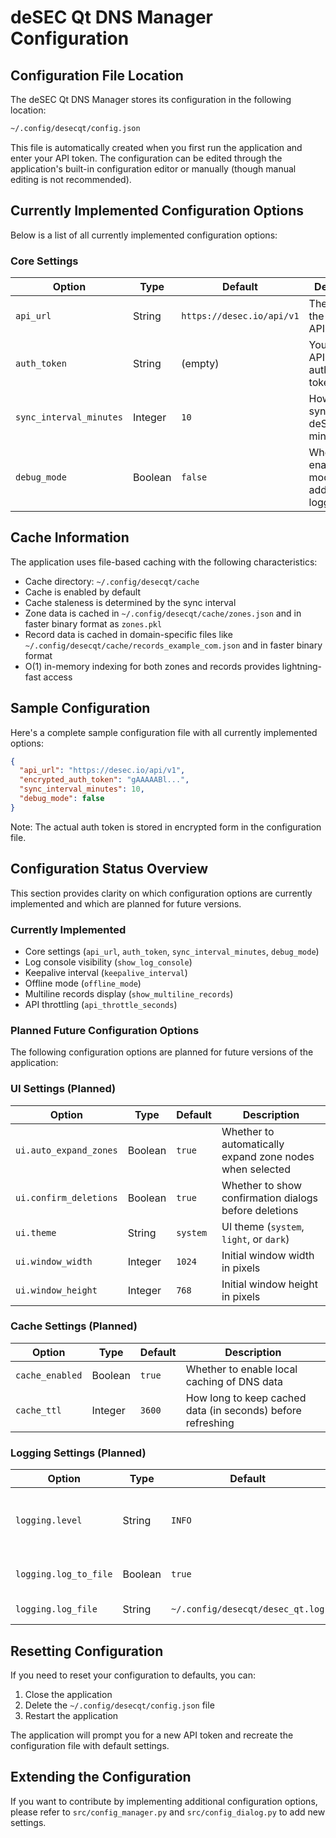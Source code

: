 # deSEC Qt DNS Manager Configuration

## Configuration File Location

The deSEC Qt DNS Manager stores its configuration in the following location:

```bash
~/.config/desecqt/config.json
```

This file is automatically created when you first run the application and enter your API token. The configuration can be edited through the application's built-in configuration editor or manually (though manual editing is not recommended).

## Currently Implemented Configuration Options

Below is a list of all currently implemented configuration options:

### Core Settings

| Option | Type | Default | Description |
|--------|------|---------|-------------|
| `api_url` | String | `https://desec.io/api/v1` | The URL of the deSEC API endpoint |
| `auth_token` | String | (empty) | Your deSEC API authentication token |
| `sync_interval_minutes` | Integer | `10` | How often to sync with the deSEC API (in minutes) |
| `debug_mode` | Boolean | `false` | Whether to enable debug mode with additional logging |

## Cache Information

The application uses file-based caching with the following characteristics:

* Cache directory: `~/.config/desecqt/cache`
* Cache is enabled by default
* Cache staleness is determined by the sync interval
* Zone data is cached in `~/.config/desecqt/cache/zones.json` and in faster binary format as `zones.pkl`
* Record data is cached in domain-specific files like `~/.config/desecqt/cache/records_example_com.json` and in faster binary format
* O(1) in-memory indexing for both zones and records provides lightning-fast access

## Sample Configuration

Here's a complete sample configuration file with all currently implemented options:

```json
{
  "api_url": "https://desec.io/api/v1",
  "encrypted_auth_token": "gAAAAABl...",
  "sync_interval_minutes": 10,
  "debug_mode": false
}
```

Note: The actual auth token is stored in encrypted form in the configuration file.

## Configuration Status Overview

This section provides clarity on which configuration options are currently implemented and which are planned for future versions.

### Currently Implemented

* Core settings (`api_url`, `auth_token`, `sync_interval_minutes`, `debug_mode`)
* Log console visibility (`show_log_console`)
* Keepalive interval (`keepalive_interval`)
* Offline mode (`offline_mode`)
* Multiline records display (`show_multiline_records`)
* API throttling (`api_throttle_seconds`)

### Planned Future Configuration Options

The following configuration options are planned for future versions of the application:

### UI Settings (Planned)

| Option | Type | Default | Description |
|--------|------|---------|-------------|
| `ui.auto_expand_zones` | Boolean | `true` | Whether to automatically expand zone nodes when selected |
| `ui.confirm_deletions` | Boolean | `true` | Whether to show confirmation dialogs before deletions |
| `ui.theme` | String | `system` | UI theme (`system`, `light`, or `dark`) |
| `ui.window_width` | Integer | `1024` | Initial window width in pixels |
| `ui.window_height` | Integer | `768` | Initial window height in pixels |

### Cache Settings (Planned)

| Option | Type | Default | Description |
|--------|------|---------|-------------|
| `cache_enabled` | Boolean | `true` | Whether to enable local caching of DNS data |
| `cache_ttl` | Integer | `3600` | How long to keep cached data (in seconds) before refreshing |

### Logging Settings (Planned)

| Option | Type | Default | Description |
|--------|------|---------|-------------|
| `logging.level` | String | `INFO` | Log level (`DEBUG`, `INFO`, `WARNING`, `ERROR`) |
| `logging.log_to_file` | Boolean | `true` | Whether to save logs to a file |
| `logging.log_file` | String | `~/.config/desecqt/desec_qt.log` | Path to log file |

## Resetting Configuration

If you need to reset your configuration to defaults, you can:

1. Close the application
2. Delete the `~/.config/desecqt/config.json` file
3. Restart the application

The application will prompt you for a new API token and recreate the configuration file with default settings.

## Extending the Configuration

If you want to contribute by implementing additional configuration options, please refer to `src/config_manager.py` and `src/config_dialog.py` to add new settings.
